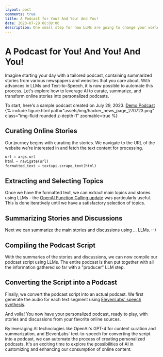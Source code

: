 ```yaml
---
layout: post
comments: true
title: A Podcast for You! And You! And You!
date: 2023-07-29 08:00:00
description: One small step for how LLMs are going to change your world
---
```

# A Podcast for You! And You! And You!

Imagine starting your day with a tailored podcast, containing summarized stories from various newspapers and websites that you care about. With advances in LLMs and Text-to-Speech, it is now possible to automate this process. Let's explore how to leverage AI to curate, summarize, and transform online stories into personalized podcasts.

To start, here's a sample podcast created on July 29, 2023. [Demo Podcast](assets/img/hacker_news_podcast_jul_27_23.mp3)
{% include figure.html path="assets/img/hacker_news_page_270723.png" class="img-fluid rounded z-depth-1" zoomable=true %}

## Curating Online Stories

Our journey begins with curating the stories. We navigate to the URL of the website we're interested in and fetch the text content for processing.

```python
url = args.url
html = navigate(url)
formatted_text = textapi.scrape_text(html)
```

## Extracting and Selecting Topics
Once we have the formatted text, we can extract main topics and stories using LLMs - the [OpenAI Function Calling update](https://openai.com/blog/function-calling-and-other-api-updates) was particularly useful. This is done iteratively until we have a satisfactory selection of topics.

## Summarizing Stories and Discussions
Next we can summarize the main stories and discussions using ... LLMs. :-)

## Compiling the Podcast Script
With the summaries of the stories and discussions, we can now compile our podcast script using LLMs. The entire podcast is then put together with all the information gathered so far with a "producer" LLM step.

## Converting the Script into a Podcast
Finally, we convert the podcast script into an actual podcast. We first generate the audio for each text segment using [ElevenLabs' speech synthesis](https://elevenlabs.io/speech-synthesis).

And voila! You now have your personalized podcast, ready to play, with stories and discussions from your favorite online sources.

By leveraging AI technologies like OpenAI's GPT-4 for content curation and summarization, and ElevenLabs' text-to-speech for converting the script into a podcast, we can automate the process of creating personalized podcasts. It's an exciting time to explore the possibilities of AI in customizing and enhancing our consumption of online content.
